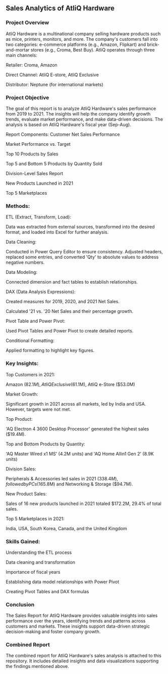 ## Sales Analytics of AtliQ Hardware ##

### Project Overview ###
AtliQ Hardware is a multinational company selling hardware products such as mice, printers, monitors, and more. The company's customers fall into two categories: e-commerce platforms (e.g., Amazon, Flipkart) and brick-and-mortar stores (e.g., Croma, Best Buy). AtliQ operates through three main channels:

Retailer: Croma, Amazon

Direct Channel: AtliQ E-store, AtliQ Exclusive

Distributor: Neptune (for international markets)

### Project Objective ###
The goal of this report is to analyze AtliQ Hardware's sales performance from 2019 to 2021. The insights will help the company identify growth trends, evaluate market performance, and make data-driven decisions. The analysis is based on AtliQ Hardware's fiscal year (Sep-Aug).

Report Components:
Customer Net Sales Performance

Market Performance vs. Target

Top 10 Products by Sales

Top 5 and Bottom 5 Products by Quantity Sold

Division-Level Sales Report

New Products Launched in 2021

Top 5 Marketplaces

### Methods: ###
ETL (Extract, Transform, Load):

Data was extracted from external sources, transformed into the desired format, and loaded into Excel for further analysis.

Data Cleaning:

Conducted in Power Query Editor to ensure consistency. Adjusted headers, replaced some entries, and converted 'Qty' to absolute values to address negative numbers.

Data Modeling:

Connected dimension and fact tables to establish relationships.

DAX (Data Analysis Expressions):

Created measures for 2019, 2020, and 2021 Net Sales.

Calculated '21 vs. '20 Net Sales and their percentage growth.

Pivot Table and Power Pivot:

Used Pivot Tables and Power Pivot to create detailed reports.

Conditional Formatting:

Applied formatting to highlight key figures.

### Key Insights: ###
Top Customers in 2021:

Amazon ($82.1M), AtliQ Exclusive ($61.1M), AtliQ e-Store ($53.0M)

Market Growth:

Significant growth in 2021 across all markets, led by India and USA. However, targets were not met.

Top Product:

'AQ Electron 4 3600 Desktop Processor' generated the highest sales ($19.4M).

Top and Bottom Products by Quantity:

'AQ Master Wired x1 MS' (4.2M units) and 'AQ Home Allin1 Gen 2' (8.9K units)

Division Sales:

Peripherals & Accessories led sales in 2021 ($338.4M), followed by PCs ($165.8M) and Networking & Storage ($94.7M).

New Product Sales:

Sales of 16 new products launched in 2021 totaled $172.2M, 29.4% of total sales.

Top 5 Marketplaces in 2021:

India, USA, South Korea, Canada, and the United Kingdom

### Skills Gained: ###
Understanding the ETL process

Data cleaning and transformation

Importance of fiscal years

Establishing data model relationships with Power Pivot

Creating Pivot Tables and DAX formulas

### Conclusion ###
The Sales Report for AtliQ Hardware provides valuable insights into sales performance over the years, identifying trends and patterns across customers and markets. These insights support data-driven strategic decision-making and foster company growth.

### Combined Report ###
The combined report for AtliQ Hardware's sales analysis is attached to this repository. It includes detailed insights and data visualizations supporting the findings mentioned above.
